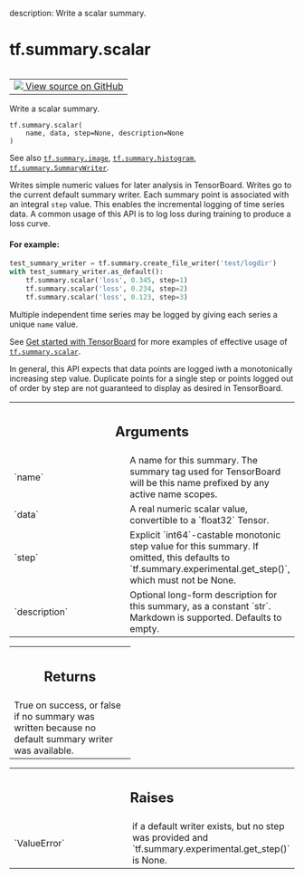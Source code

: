 description: Write a scalar summary.

<div itemscope itemtype="http://developers.google.com/ReferenceObject">
<meta itemprop="name" content="tf.summary.scalar" />
<meta itemprop="path" content="Stable" />
</div>

# tf.summary.scalar

<!-- Insert buttons and diff -->

<table class="tfo-notebook-buttons tfo-api nocontent" align="left">
<td>
  <a target="_blank" href="https://github.com/tensorflow/tensorboard/tree/2.9.0/tensorboard/plugins/scalar/summary_v2.py#L30-L94">
    <img src="https://www.tensorflow.org/images/GitHub-Mark-32px.png" />
    View source on GitHub
  </a>
</td>
</table>



Write a scalar summary.

<pre class="devsite-click-to-copy prettyprint lang-py tfo-signature-link">
<code>tf.summary.scalar(
    name, data, step=None, description=None
)
</code></pre>



<!-- Placeholder for "Used in" -->

See also <a href="../../tf/summary/image.md"><code>tf.summary.image</code></a>, <a href="../../tf/summary/histogram.md"><code>tf.summary.histogram</code></a>, <a href="../../tf/summary/SummaryWriter.md"><code>tf.summary.SummaryWriter</code></a>.

Writes simple numeric values for later analysis in TensorBoard.  Writes go to
the current default summary writer. Each summary point is associated with an
integral `step` value. This enables the incremental logging of time series
data.  A common usage of this API is to log loss during training to produce
a loss curve.

#### For example:



```python
test_summary_writer = tf.summary.create_file_writer('test/logdir')
with test_summary_writer.as_default():
    tf.summary.scalar('loss', 0.345, step=1)
    tf.summary.scalar('loss', 0.234, step=2)
    tf.summary.scalar('loss', 0.123, step=3)
```

Multiple independent time series may be logged by giving each series a unique
`name` value.

See [Get started with TensorBoard](https://www.tensorflow.org/tensorboard/get_started)
for more examples of effective usage of <a href="../../tf/summary/scalar.md"><code>tf.summary.scalar</code></a>.

In general, this API expects that data points are logged iwth a monotonically
increasing step value. Duplicate points for a single step or points logged out
of order by step are not guaranteed to display as desired in TensorBoard.

<!-- Tabular view -->
 <table class="responsive fixed orange">
<colgroup><col width="214px"><col></colgroup>
<tr><th colspan="2"><h2 class="add-link">Arguments</h2></th></tr>

<tr>
<td>
`name`
</td>
<td>
A name for this summary. The summary tag used for TensorBoard will
be this name prefixed by any active name scopes.
</td>
</tr><tr>
<td>
`data`
</td>
<td>
A real numeric scalar value, convertible to a `float32` Tensor.
</td>
</tr><tr>
<td>
`step`
</td>
<td>
Explicit `int64`-castable monotonic step value for this summary. If
omitted, this defaults to `tf.summary.experimental.get_step()`, which must
not be None.
</td>
</tr><tr>
<td>
`description`
</td>
<td>
Optional long-form description for this summary, as a
constant `str`. Markdown is supported. Defaults to empty.
</td>
</tr>
</table>



<!-- Tabular view -->
 <table class="responsive fixed orange">
<colgroup><col width="214px"><col></colgroup>
<tr><th colspan="2"><h2 class="add-link">Returns</h2></th></tr>
<tr class="alt">
<td colspan="2">
True on success, or false if no summary was written because no default
summary writer was available.
</td>
</tr>

</table>



<!-- Tabular view -->
 <table class="responsive fixed orange">
<colgroup><col width="214px"><col></colgroup>
<tr><th colspan="2"><h2 class="add-link">Raises</h2></th></tr>

<tr>
<td>
`ValueError`
</td>
<td>
if a default writer exists, but no step was provided and
`tf.summary.experimental.get_step()` is None.
</td>
</tr>
</table>

